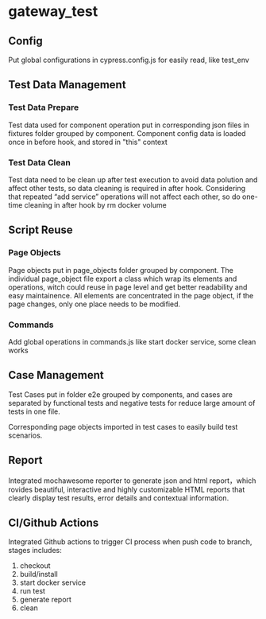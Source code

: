 # gateway_test

## Config
Put global configurations in cypress.config.js for easily read, like test_env

## Test Data Management

### Test Data Prepare
Test data used for component operation put in corresponding json files in fixtures folder grouped by component.
Component config data is loaded once in before hook, and stored in "this" context

### Test Data Clean
Test data need to be clean up after test execution to avoid data polution and affect other tests, so data cleaning is required in after hook. 
Considering that repeated “add service” operations will not affect each other, so do one-time cleaning in after hook by rm docker volume

## Script Reuse
### Page Objects
Page objects put in page_objects folder grouped by component. The individual page_object file export a class which wrap its elements and operations, witch could reuse in page level and get better readability and easy maintainence.
All elements are concentrated in the page object, if the page changes, only one place needs to be modified.

### Commands
Add global operations in commands.js like start docker service, some clean works

## Case Management
Test Cases put in folder e2e grouped by components, and cases are separated by functional tests and negative tests for reduce large amount of tests in one file.

Corresponding page objects imported in test cases to easily build test scenarios.

## Report
Integrated mochawesome reporter to generate json and html report，which rovides beautiful, interactive and highly customizable HTML reports that clearly display test results, error details and contextual information.

## CI/Github Actions
Integrated Github actions to trigger CI process when push code to branch, stages includes:
1. checkout
2. build/install
3. start docker service
4. run test
5. generate report
6. clean